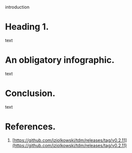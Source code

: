 introduction

<!-- Table of Contents -->

Heading 1.
==========

text

An obligatory infographic.
==========================

text

Conclusion.
===========

text

References.
===========

1. [https://github.com/jziolkowski/tdm/releases/tag/v0.2.11](https://github.com/jziolkowski/tdm/releases/tag/v0.2.11)